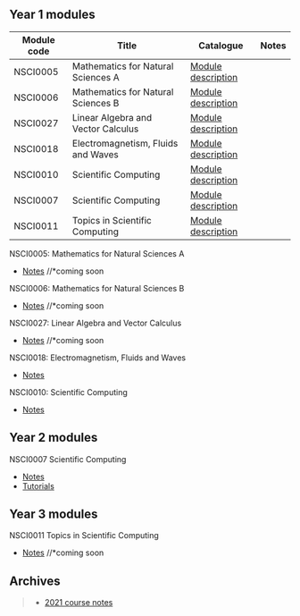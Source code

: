 ## Year 1 modules

| Module code      | Title | Catalogue | Notes |
| ----------- | ----------- |  ----------- |  ----------- |
| NSCI0005      | Mathematics for Natural Sciences A |[Module description](https://www.ucl.ac.uk/module-catalogue/modules/mathematics-for-natural-sciences-a-NSCI0005)| |url|
| NSCI0006      | Mathematics for Natural Sciences B |[Module description](https://www.ucl.ac.uk/module-catalogue/modules/mathematics-for-natural-sciences-b-NSCI0006)| |url|
| NSCI0027      | Linear Algebra and Vector Calculus |[Module description](https://www.ucl.ac.uk/module-catalogue/modules/linear-algebra-and-vector-calculus-NSCI0027)| |url|
| NSCI0018      | Electromagnetism, Fluids and Waves |[Module description](https://www.ucl.ac.uk/module-catalogue/modules/electromagnetism-fluids-and-waves-NSCI0018)| |url|
| NSCI0010      | Scientific Computing |[Module description](https://www.ucl.ac.uk/module-catalogue/modules/science-and-society-1-communication-and-computing-NSCI0010)| |url|
| NSCI0007      | Scientific Computing |[Module description](https://www.ucl.ac.uk/module-catalogue/modules/scientific-communication-and-computing-NSCI0007)| |url|
| NSCI0011      | Topics in Scientific Computing |[Module description](https://www.ucl.ac.uk/module-catalogue/modules/topics-in-scientific-computing-NSCI0011)| |url|


NSCI0005: Mathematics for Natural Sciences A
* [Notes](NOLINK) //*coming soon

NSCI0006: Mathematics for Natural Sciences B
* [Notes](NOLINK) //*coming soon

NSCI0027: Linear Algebra and Vector Calculus
* [Notes](NOLINK) //*coming soon

NSCI0018: Electromagnetism, Fluids and Waves
* [Notes](https://uclnatsci.github.io/Electromagnetism-Fluids-and-Waves/intro.html)

NSCI0010: Scientific Computing
* [Notes](https://uclnatsci.github.io/Interdisciplinary-Research-Skills)



## Year 2 modules

NSCI0007 Scientific Computing
* [Notes](https://uclnatsci.github.io/Scientific-Computing/intro.html)
* [Tutorials](https://uclnatsci.github.io/Scientific-Computing-Tutorials.html)



## Year 3 modules
NSCI0011 Topics in Scientific Computing
* [Notes](NOLINK) //*coming soon



## Archives
> * [2021 course notes](https://uclnatsci.github.io/2021.html)


